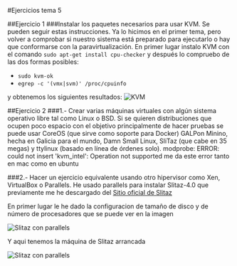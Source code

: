#Ejercicios tema 5


##Ejercicio 1
###Instalar los paquetes necesarios para usar KVM. Se pueden seguir estas instrucciones. Ya lo hicimos en el primer tema, pero volver a comprobar si nuestro sistema está preparado para ejecutarlo o hay que conformarse con la paravirtualización.
En primer lugar instalo KVM con el comando `sudo apt-get install cpu-checker` y después lo compruebo de las dos formas posibles:

* `sudo kvm-ok`
* `egrep -c '(vmx|svm)' /proc/cpuinfo`

y obtenemos los siguientes resultados:
![KVM](1.1)



##Ejercicio 2
###1.- Crear varias máquinas virtuales con algún sistema operativo libre tal como Linux o BSD. Si se quieren distribuciones que ocupen poco espacio con el objetivo principalmente de hacer pruebas se puede usar CoreOS (que sirve como soporte para Docker) GALPon Minino, hecha en Galicia para el mundo, Damn Small Linux, SliTaz (que cabe en 35 megas) y ttylinux (basado en línea de órdenes solo).
modprobe: ERROR: could not insert 'kvm_intel': Operation not supported
me da este error tanto en mac como en ubuntu

###2.- Hacer un ejercicio equivalente usando otro hipervisor como Xen, VirtualBox o Parallels.
He usado parallels para instalar Slitaz-4.0 que previamente me he descargado del [Sitio oficial de Slitaz](http://www.slitaz.org/en/)

En primer lugar le he dado la configuracion de tamaño de disco y de número de procesadores que se puede ver en la imagen

![Slitaz con parallels](2.2.1)

Y aqui tenemos la máquina de Slitaz arrancada

![Slitaz con parallels](2.2.2)






